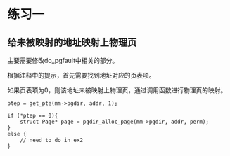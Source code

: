 # 练习一
## 给未被映射的地址映射上物理页

主要需要修改do_pgfault中相关的部分。

根据注释中的提示，首先需要找到地址对应的页表项。

如果页表项为0，则该地址未被映射上物理页，通过调用函数进行物理页的映射。

```
ptep = get_pte(mm->pgdir, addr, 1);

if (*ptep == 0){
	struct Page* page = pgdir_alloc_page(mm->pgdir, addr, perm);
} 
else {
	// need to do in ex2
}
```